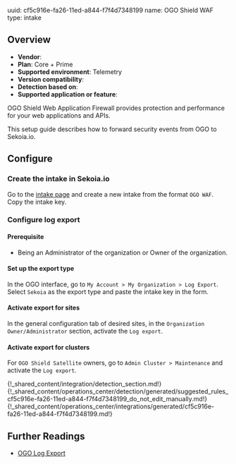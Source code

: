 uuid: cf5c916e-fa26-11ed-a844-f7f4d7348199
name: OGO Shield WAF
type: intake

## Overview
- **Vendor**:
- **Plan**: Core + Prime
- **Supported environment**: Telemetry
- **Version compatibility**:
- **Detection based on**:
- **Supported application or feature**:

OGO Shield Web Application Firewall provides protection and performance for your web applications and APIs.

This setup guide describes how to forward security events from OGO to Sekoia.io.



## Configure

### Create the intake in Sekoia.io

Go to the [intake page](https://app.sekoia.io/operations/intakes) and create a new intake from the format `OGO WAF`. Copy the intake key.

### Configure log export

#### Prerequisite

- Being an Administrator of the organization or Owner of the organization.

#### Set up the export type

In the OGO interface, go to `My Account > My Organization > Log Export`. Select `Sekoia` as the export type and paste the intake key in the form.

#### Activate export for sites

In the general configuration tab of desired sites, in the `Organization Owner/Administrator` section, activate the `Log export`.

#### Activate export for clusters

For `OGO Shield Satellite` owners, go to `Admin Cluster > Maintenance` and activate the `Log export`.



{!_shared_content/integration/detection_section.md!}
{!_shared_content/operations_center/detection/generated/suggested_rules_cf5c916e-fa26-11ed-a844-f7f4d7348199_do_not_edit_manually.md!}
{!_shared_content/operations_center/integrations/generated/cf5c916e-fa26-11ed-a844-f7f4d7348199.md!}

## Further Readings

- [OGO Log Export](https://help.ogosecurity.com/help/log-export)
